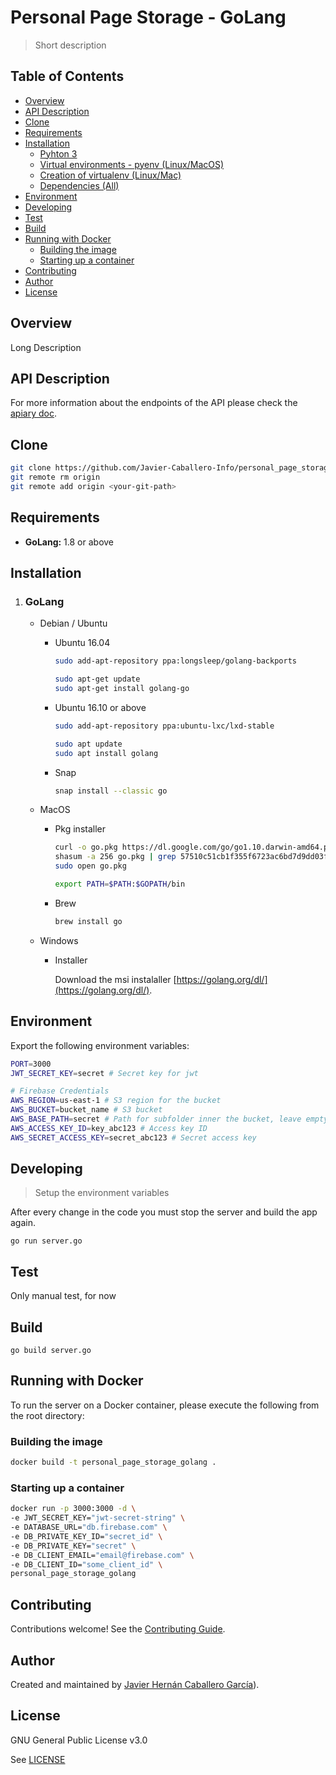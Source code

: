 # Personal Page Storage - GoLang

> Short description

## Table of Contents

-   [Overview](https://github.com/Javier-Caballero-Info/personal_page_storage_golangtree/master/README.md#overview)
-   [API Description](https://github.com/Javier-Caballero-Info/personal_page_storage_golangtree/master/README.md#api_description)
-   [Clone](https://github.com/Javier-Caballero-Info/personal_page_storage_golangtree/master/README.md#clone)
- [Requirements](https://github.com/Javier-Caballero-Info/personal_page_storage_golangtree/master#requirements)
- [Installation](https://github.com/Javier-Caballero-Info/personal_page_storage_golangtree/master#installation)
	- [Pyhton 3](https://github.com/Javier-Caballero-Info/personal_page_storage_golangtree/master#pyhton-3)
	- [Virtual environments - pyenv (Linux/MacOS)](https://github.com/Javier-Caballero-Info/personal_page_storage_golangtree/master#virtual-environments---pyenv-linuxmacos)
	- [Creation of virtualenv (Linux/Mac)](https://github.com/Javier-Caballero-Info/personal_page_storage_golangtree/master#creation-of-virtualenv-linuxmac)
	- [Dependencies (All)](https://github.com/Javier-Caballero-Info/personal_page_storage_golangtree/master#dependencies-all)
- [Environment](https://github.com/Javier-Caballero-Info/personal_page_storage_golangtree/master#environment)
- [Developing](https://github.com/Javier-Caballero-Info/personal_page_storage_golangtree/master#developing)
- [Test](https://github.com/Javier-Caballero-Info/personal_page_storage_golangtree/master#test)
- [Build](https://github.com/Javier-Caballero-Info/personal_page_storage_golangtree/master#build)
- [Running with Docker](https://github.com/Javier-Caballero-Info/personal_page_storage_golangtree/master#running-with-docker)
	- [Building the image](https://github.com/Javier-Caballero-Info/personal_page_storage_golangtree/master#building-the-image)
	- [Starting up a container](https://github.com/Javier-Caballero-Info/personal_page_storage_golangtree/master#starting-up-a-container)
- [Contributing](https://github.com/Javier-Caballero-Info/personal_page_storage_golangtree/master#contributing)
- [Author](https://github.com/Javier-Caballero-Info/personal_page_storage_golangtree/master#author)
- [License](https://github.com/Javier-Caballero-Info/personal_page_storage_golangtree/master#license)

## Overview

Long Description

## API Description

For more information about the endpoints of the API please check the [apiary doc](https://personalpagestoragegolang.docs.apiary.io).

## Clone

```bash
git clone https://github.com/Javier-Caballero-Info/personal_page_storage_golang.git
git remote rm origin
git remote add origin <your-git-path>
```

## Requirements

* **GoLang:** 1.8 or above

## Installation

1. ### GoLang

    - Debian / Ubuntu

        - Ubuntu 16.04

            ```Bash
            sudo add-apt-repository ppa:longsleep/golang-backports
            ```

            ```bash
            sudo apt-get update
            sudo apt-get install golang-go
            ```

        - Ubuntu 16.10 or above

            ```bash
            sudo add-apt-repository ppa:ubuntu-lxc/lxd-stable
            ```

            ```bash
            sudo apt update
            sudo apt install golang
            ```
        - Snap

            ```Bash
            snap install --classic go
            ```
    - MacOS

        - Pkg installer

            ```bash
            curl -o go.pkg https://dl.google.com/go/go1.10.darwin-amd64.pkg
            shasum -a 256 go.pkg | grep 57510c51cb1f355f6723ac6bd7d9dd03facad474cbdb806db6ea2b616435dfdf
            sudo open go.pkg
            ```

            ```bash
            export PATH=$PATH:$GOPATH/bin
            ```

        - Brew
            ```bash
            brew install go
            ```

    - Windows

        - Installer

            Download the msi instalaller [https://golang.org/dl/](https://golang.org/dl/).

## Environment

Export the following environment variables:

```bash
PORT=3000
JWT_SECRET_KEY=secret # Secret key for jwt

# Firebase Credentials
AWS_REGION=us-east-1 # S3 region for the bucket
AWS_BUCKET=bucket_name # S3 bucket
AWS_BASE_PATH=secret # Path for subfolder inner the bucket, leave empty for root
AWS_ACCESS_KEY_ID=key_abc123 # Access key ID
AWS_SECRET_ACCESS_KEY=secret_abc123 # Secret access key
```

## Developing

>Setup the environment variables

After every change in the code you must stop the server and build the app again.

```
go run server.go
```

## Test

Only manual test, for now

## Build

```
go build server.go
```


## Running with Docker

To run the server on a Docker container, please execute the following from the root directory:

### Building the image
```bash
docker build -t personal_page_storage_golang .
```
### Starting up a container
```bash
docker run -p 3000:3000 -d \
-e JWT_SECRET_KEY="jwt-secret-string" \
-e DATABASE_URL="db.firebase.com" \
-e DB_PRIVATE_KEY_ID="secret_id" \
-e DB_PRIVATE_KEY="secret" \
-e DB_CLIENT_EMAIL="email@firebase.com" \
-e DB_CLIENT_ID="some_client_id" \
personal_page_storage_golang
```
## Contributing

Contributions welcome! See the  [Contributing Guide](https://github.com/Javier-Caballero-Info/personal_page_storage_golangblob/master/CONTRIBUTING.md).

## Author

Created and maintained by [Javier Hernán Caballero García](https://javiercaballero.info)).

## License

GNU General Public License v3.0

See  [LICENSE](https://github.com/Javier-Caballero-Info/personal_page_storage_golangblob/master/LICENSE)
